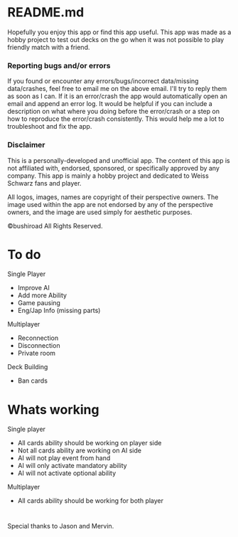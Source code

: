 # README.md
Hopefully you enjoy this app or find this app useful. This app was made as a hobby project to test out decks on the go when it was not possible to play friendly match with a friend.


### Reporting bugs and/or errors ###

If you found or encounter any errors/bugs/incorrect data/missing data/crashes, feel free to email me on the above email. I'll try to reply them as soon as I can. If it is an error/crash the app would automatically open an email and append an error log. It would be helpful if you can include a description on what where you doing before the error/crash or a step on how to reproduce the error/crash consistently. This would help me a lot to troubleshoot and fix the app.


### Disclaimer ###

This is a personally-developed and unofficial app. The content of this app is not affiliated with, endorsed, sponsored, or specifically approved by any company. This app is mainly a hobby project and dedicated to Weiss Schwarz fans and player.

All logos, images, names are copyright of their perspective owners. The image used within the app are not endorsed by any of the perspective owners, and the image are used simply for aesthetic purposes.

©bushiroad All Rights Reserved.

# To do
Single Player
 - Improve AI
 - Add more Ability
 - Game pausing
 - Eng/Jap Info (missing parts)

Multiplayer
 - Reconnection
 - Disconnection
 - Private room

Deck Building
 - Ban cards

# Whats working
Single player
 - All cards ability should be working on player side
 - Not all cards ability are working on AI side
 - AI will not play event from hand
 - AI will only activate mandatory ability
 - AI will not activate optional ability

Multiplayer
 - All cards ability should be working for both player
 
 
 #
 Special thanks to Jason and Mervin.
